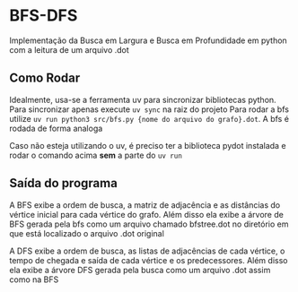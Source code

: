 # BFS-DFS
Implementação da Busca em Largura e Busca em Profundidade em python com a leitura de um arquivo .dot

## Como Rodar
Idealmente, usa-se a ferramenta uv para sincronizar bibliotecas python.
Para sincronizar apenas execute ``uv sync`` na raiz do projeto
Para rodar a bfs utilize ``uv run python3 src/bfs.py {nome do arquivo do grafo}.dot``. A bfs é rodada de forma analoga

Caso não esteja utilizando o uv, é preciso ter a biblioteca pydot instalada e rodar o comando acima **sem** a parte do ``uv run``

## Saída do programa

A BFS exibe a ordem de busca, a matriz de adjacência e as distâncias do vértice inicial para cada vértice do grafo. Além disso ela exibe a árvore de BFS gerada pela bfs como um arquivo chamado bfstree.dot no diretório em que está localizado o arquivo .dot original

A DFS exibe a ordem de busca, as listas de adjacências de cada vértice, o tempo de chegada e saída de cada vértice e os predecessores. Além disso ela exibe a árvore DFS gerada pela busca como um arquivo .dot assim como na BFS
